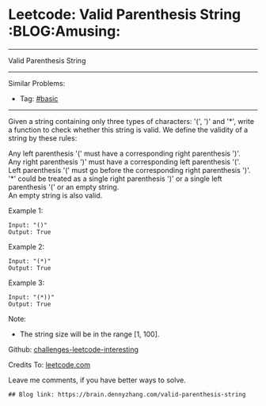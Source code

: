 # Leetcode: Valid Parenthesis String     :BLOG:Amusing:


---

Valid Parenthesis String  

---

Similar Problems:  
-   Tag: [#basic](https://brain.dennyzhang.com/tag/basic)

---

Given a string containing only three types of characters: '(', ')' and '\*', write a function to check whether this string is valid. We define the validity of a string by these rules:  

Any left parenthesis '(' must have a corresponding right parenthesis ')'.  
Any right parenthesis ')' must have a corresponding left parenthesis '('.  
Left parenthesis '(' must go before the corresponding right parenthesis ')'.  
'\*' could be treated as a single right parenthesis ')' or a single left parenthesis '(' or an empty string.  
An empty string is also valid.  

Example 1:  

    Input: "()"
    Output: True

Example 2:  

    Input: "(*)"
    Output: True

Example 3:  

    Input: "(*))"
    Output: True

Note:  
-   The string size will be in the range [1, 100].

Github: [challenges-leetcode-interesting](https://github.com/DennyZhang/challenges-leetcode-interesting/tree/master/valid-parenthesis-string)  

Credits To: [leetcode.com](https://leetcode.com/problems/valid-parenthesis-string/description/)  

Leave me comments, if you have better ways to solve.  

    ## Blog link: https://brain.dennyzhang.com/valid-parenthesis-string